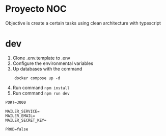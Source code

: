 # Proyecto NOC

Objective is create a certain tasks using clean architecture with typescript

# dev

1. Clone .env.template to .env
2. Configure the environmental variables
3. Up databases with the command

```
    docker compose up -d
```

4. Run command `npm install`
5. Run command `npm run dev `

```
PORT=3000

MAILER_SERVICE=
MAILER_EMAIL=
MAILER_SECRET_KEY=

PROD=false
```
